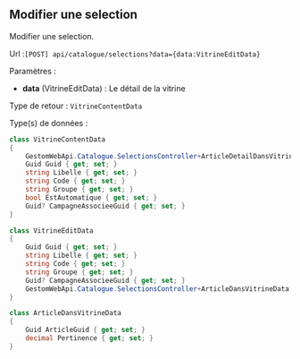 ## <span id='modifsimple'>Modifier une selection</span>

Modifier une selection.

Url :`[POST] api/catalogue/selections?data={data:VitrineEditData}`

Paramètres : 

- **data** (VitrineEditData) : Le détail de la vitrine

Type de retour : `VitrineContentData`

Type(s) de données :

```csharp
class VitrineContentData
{
	GestomWebApi.Catalogue.SelectionsController+ArticleDetailDansVitrineData[] Articles { get; set; }
	Guid Guid { get; set; }
	string Libelle { get; set; }
	string Code { get; set; }
	string Groupe { get; set; }
	bool EstAutomatique { get; set; }
	Guid? CampagneAssocieeGuid { get; set; }
}

class VitrineEditData
{
	Guid Guid { get; set; }
	string Libelle { get; set; }
	string Code { get; set; }
	string Groupe { get; set; }
	Guid? CampagneAssocieeGuid { get; set; }
	GestomWebApi.Catalogue.SelectionsController+ArticleDansVitrineData[] Articles { get; set; }
}

class ArticleDansVitrineData
{
	Guid ArticleGuid { get; set; }
	decimal Pertinence { get; set; }
}

```
